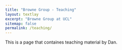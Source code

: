 ```yaml
---
title: "Browne Group - Teaching"
layout: textlay
excerpt: "Browne Group at UCL"
sitemap: false
permalink: /teaching/
---
```


This is a page that containes teaching material by Dan.

<br>
<br>
<br>
<br>
<br>
<br>
